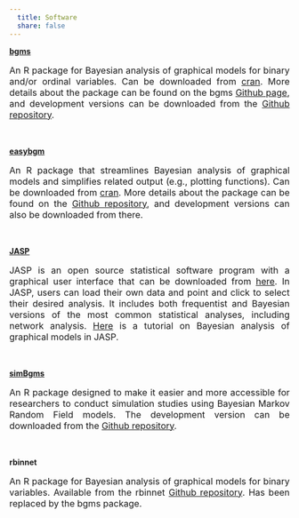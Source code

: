 ```yaml
---
  title: Software
  share: false
---
```


<!--**bgms**</br>-->

**[bgms](https://cran.r-project.org/package=bgms)**</br>
<p style="font-size:medium;text-align:justify">An R package for Bayesian analysis of graphical models for binary and/or ordinal variables. Can be downloaded from <a href="https://cran.r-project.org/package=bgms">cran</a>. More details about the package can be found on the bgms <a href="https://maartenmarsman.github.io/bgms/">Github page</a>, and development versions can be downloaded from the <a href="https://github.com/MaartenMarsman/bgms">Github repository</a>.</p> 
</br>

**[easybgm](https://cran.r-project.org/package=easybgm)**</br> 
<p style="font-size:medium;text-align:justify">An R package that streamlines Bayesian analysis of graphical models and simplifies related output (e.g., plotting functions). Can be downloaded from <a href = "https://CRAN.R-project.org/package=easybgm">cran</a>. More details about the package can be found on the <a href="https://github.com/KarolineHuth/easybgm">Github repository</a>, and development versions can also be downloaded from there.</p>  
</br>

**[JASP](https://jasp-stats.org)**</br>
<p style="font-size:medium;text-align:justify">JASP is an open source statistical software program with a graphical user interface that can be downloaded from <a href="https://jasp-stats.org/">here</a>. In JASP, users can load their own data and point and click to select their desired analysis. It includes both frequentist and Bayesian versions of the most common statistical analyses, including network analysis. <a href="https://psyarxiv.com/ub5tc">Here</a> is a tutorial on Bayesian analysis of graphical models in JASP.</p>
</br>  

**[simBgms](https://github.com/sekulovskin/simBgms/blob/main/README.md)**</br>
<p style="font-size:medium;text-align:justify">An R package designed to make it easier and more accessible for researchers to conduct simulation studies using Bayesian Markov Random Field models. The development version can be downloaded from the <a href="https://github.com/sekulovskin/simBgms">Github repository</a>.</p>
</br>

**rbinnet**</br>
<p style="font-size:medium;text-align:justify">An R package for Bayesian analysis of graphical models for binary variables. Available from the rbinnet <a href="https://github.com/MaartenMarsman/rbinnet">Github repository</a>. Has been replaced by the bgms package.</p>
</br>

